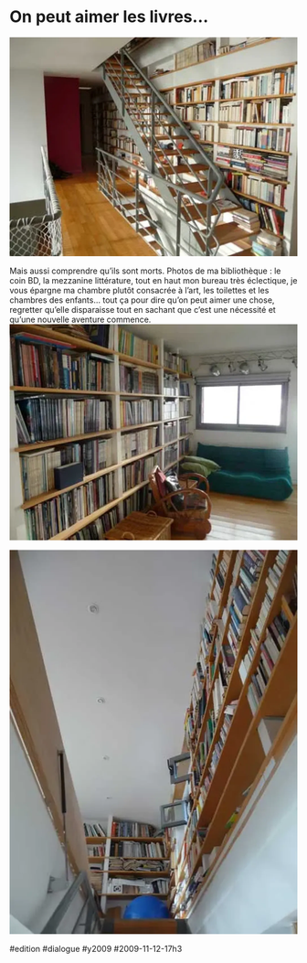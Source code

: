 # On peut aimer les livres…

![Ma bibliothèque](_i/biblio1.webp)

Mais aussi comprendre qu’ils sont morts. Photos de ma bibliothèque : le coin BD, la mezzanine littérature, tout en haut mon bureau très éclectique, je vous épargne ma chambre plutôt consacrée à l’art, les toilettes et les chambres des enfants… tout ça pour dire qu’on peut aimer une chose, regretter qu’elle disparaisse tout en sachant que c’est une nécessité et qu’une nouvelle aventure commence.
![Mezzanine BD](_i/biblio2.webp)

![En haut mon bureau](_i/biblio3.webp)

#edition #dialogue #y2009 #2009-11-12-17h3
